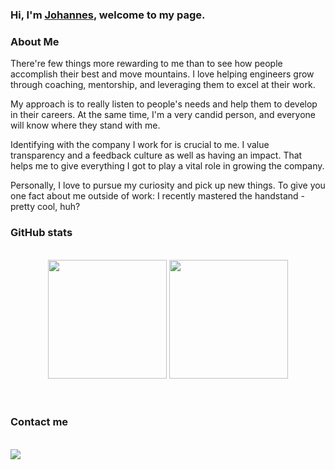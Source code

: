 ### Hi, I'm [Johannes](https://github.com/JoHeinem), welcome to my page.
 
### About Me

There're few things more rewarding to me than to see how people accomplish their best and move mountains. I love helping engineers grow through coaching, mentorship, and leveraging them to excel at their work.

My approach is to really listen to people's needs and help them to develop in their careers. At the same time, I'm a very candid person, and everyone will know where they stand with me.

Identifying with the company I work for is crucial to me. I value transparency and a feedback culture as well as having an impact. That helps me to give everything I got to play a vital role in growing the company.

Personally, I love to pursue my curiosity and pick up new things. To give you one fact about me outside of work: I recently mastered the handstand - pretty cool, huh?

### GitHub stats


<br>
<div align="center">
  <img height="190rem" width="auto" src="https://github-readme-stats.vercel.app/api?username=JoHeinem&show_icons=true&theme=tokyonight&include_all_commits=true&count_private=true"/> 
  <img height="190rem" width="auto"  src="https://github-readme-stats.vercel.app/api/top-langs/?username=JoHeinem&layout=compact&langs_count=7&theme=tokyonight"/>
<!--    <img height="400rem" width="400rem"  src="https://github-readme-stats.vercel.app/api/top-langs/?username=JoyChristine"/> -->
</div>

<br>
<br>

### Contact me

<br>
<div> 
 <a href="https://www.linkedin.com/in/johannesheinemann/" target="_blank" style="margin-right: 2%;"><img src="https://img.shields.io/badge/-LinkedIn-%230077B5?style=for-the-badge&logo=linkedin&logoColor=white" target="_blank"></a> &nbsp;
 
</div>

